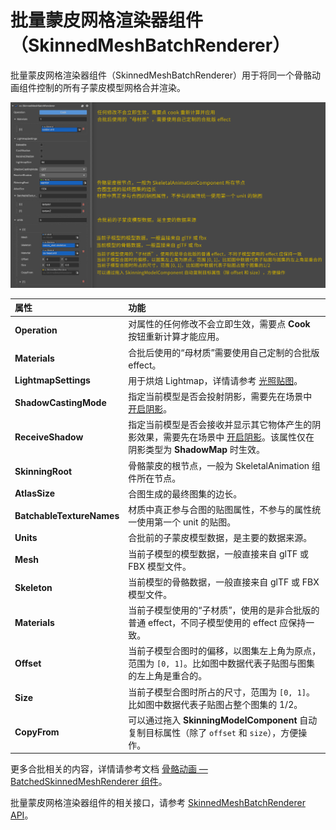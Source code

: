 # 批量蒙皮网格渲染器组件（SkinnedMeshBatchRenderer）

批量蒙皮网格渲染器组件（SkinnedMeshBatchRenderer）用于将同一个骨骼动画组件控制的所有子蒙皮模型网格合并渲染。

![mesh batch](./img/batched-skinning-model-component.png)

| 属性 | 功能 |
| :--- | :--- |
| **Operation**         | 对属性的任何修改不会立即生效，需要点 **Cook** 按钮重新计算才能应用。 |
| **Materials**         | 合批后使用的“母材质”需要使用自己定制的合批版 effect。 |
| **LightmapSettings**  | 用于烘焙 Lightmap，详情请参考 [光照贴图](../../concepts/scene/light/lightmap.md)。 |
| **ShadowCastingMode** | 指定当前模型是否会投射阴影，需要先在场景中 [开启阴影](../../concepts/scene/light/shadow.md#%E5%BC%80%E5%90%AF%E9%98%B4%E5%BD%B1)。 |
| **ReceiveShadow**     | 指定当前模型是否会接收并显示其它物体产生的阴影效果，需要先在场景中 [开启阴影](../../concepts/scene/light/shadow.md#%E5%BC%80%E5%90%AF%E9%98%B4%E5%BD%B1)。该属性仅在阴影类型为 **ShadowMap** 时生效。 |
| **SkinningRoot**      |骨骼蒙皮的根节点，一般为 SkeletalAnimation 组件所在节点。  |
| **AtlasSize**         | 合图生成的最终图集的边长。 |
| **BatchableTextureNames** | 材质中真正参与合图的贴图属性，不参与的属性统一使用第一个 unit 的贴图。 |
| **Units**     | 合批前的子蒙皮模型数据，是主要的数据来源。 |
| **Mesh**      | 当前子模型的模型数据，一般直接来自 glTF 或 FBX 模型文件。 |
| **Skeleton**  | 当前模型的骨骼数据，一般直接来自 glTF 或 FBX 模型文件。 |
| **Materials** | 当前子模型使用的“子材质”，使用的是非合批版的普通 effect，不同子模型使用的 effect 应保持一致。 |
| **Offset**    | 当前子模型合图时的偏移，以图集左上角为原点，范围为 `[0, 1]`。比如图中数据代表子贴图与图集的左上角是重合的。 |
| **Size**      | 当前子模型合图时所占的尺寸，范围为 `[0, 1]`。比如图中数据代表子贴图占整个图集的 1/2。 |
| **CopyFrom**  | 可以通过拖入 **SkinningModelComponent** 自动复制目标属性（除了 `offset` 和 `size`），方便操作。 |

更多合批相关的内容，详情请参考文档 [骨骼动画 — BatchedSkinnedMeshRenderer 组件](../../animation/skeletal-animation.md)。

批量蒙皮网格渲染器组件的相关接口，请参考 [SkinnedMeshBatchRenderer API](__APIDOC__/zh/class/SkinnedMeshBatchRenderer)。
